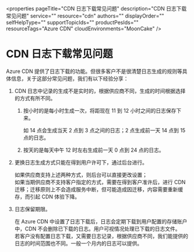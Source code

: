<properties
	pageTitle="CDN 日志下载常见问题"
	description="CDN 日志下载常见问题"
	service=""
	resource="cdn"
	authors=""
	displayOrder=""
	selfHelpType=""
	supportTopicIds=""
	productPesIds=""
	resourceTags="Azure CDN"​
	cloudEnvironments="MoonCake" />
<tags 
	ms.service="cdn-aog"
	ms.date=""
	wacn.date="02/07/2017" />
# CDN 日志下载常见问题

Azure CDN 提供了日志下载的功能。但很多客户不是很清楚日志生成的规则等具体信息，关于这部分常见问题，我们有以下经验分享：

1.	CDN 日志中记录的生成不是实时的，根据供应商不同，生成的时间根据选择的方式有所不同。 

	1.  按小时的是每小时生成一次，将距现在 11 到 12 小时之间的日志保存下来。

		如 14 点会生成当天 2 点到 3 点之间的日志；2 点生成前一天 14 点到 15 点的日志。

	2.  按天的是每天中午 12 时左右生成前一天 0 点到 24 点的日志。

2.	更换日志生成方式只能在得到用户许可下，通过后台进行。

	如果供应商支持上述两种方式，则后台可以直接更改设置； <br>
	如果当期供应商不支持客户指定的方式，需要在得到客户准许后，进行 CDN 迁移；迁移原则上不会造成服务中断，但可能造成因迁移，内容需要重新缓存，而引起 CDN 体验下降。

3.	日志保留期限。

	在 Azure CDN 中设置了日志下载后，日志会定期下载到用户配置的存储账户中，CDN 不会删除已下载的日志。用户可视情况处理已下载的日志文件。<br>
	若客户没有配置日志下载，又需要日志记录，根据供应商不同，我们能提供的日志的时间范围也不同。一般一个月内的日志可以提供。

